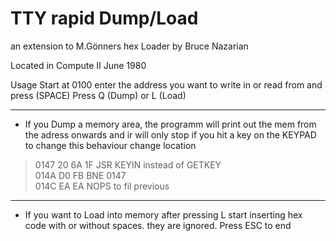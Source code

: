 # TTY rapid Dump/Load
an extension to M.Gönners hex Loader by Bruce Nazarian

Located in Compute II June 1980

Usage
Start at 0100
enter the address you want to write in or read from and press (SPACE)
Press Q (Dump) or L (Load)

---
 - If you Dump a memory area, the programm will print out the mem from the adress onwards and ir will only stop if you hit a key on the KEYPAD
  to change this behaviour change location 

> 0147  20 6A 1F    JSR KEYIN instead of GETKEY <br>
> 014A  D0 FB       BNE 0147<BR>
> 014C  EA EA       NOPS to fil previous<br>
---
 - If you want to Load  into memory after pressing L start inserting hex code with or without spaces. they are ignored. Press ESC to end
